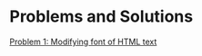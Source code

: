 # Problems and Solutions

[Problem 1: Modifying font of HTML text](https://github.com/barend-erasmus/problems-and-solutions/tree/master/problem-1)